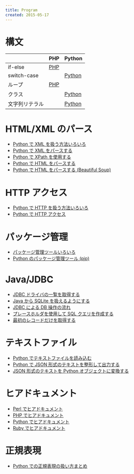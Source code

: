 ```yaml
---
title: Program
created: 2015-05-17
---
```


構文
====
|    | PHP | Python |
|----|-----|--------|
| if-else | [PHP](php-syntax-if.html) |  |
| switch-case |  | [Python](python-syntax-switch.html) |
| ループ | [PHP](php-syntax-loop.html) |  |
| クラス |  | [Python](python-syntax-class.html) |
| 文字列リテラル |  |  [Python](python-syntax-string-literal.html) |


HTML/XML のパース
====
* [Python で XML を扱う方法いろいろ](python-xml.html)
* [Python で XML をパースする](python-xml-parse.html)
* [Python で XPath を使用する](python-xml-xpath.html)
* [Python で HTML をパースする](python-html-parse.html)
* [Python で HTML をパースする (Beautiful Soup)](python-html-beautiful-soup.html)

HTTP アクセス
====
* [Python で HTTP を扱う方法いろいろ](python-http.html)
* [Python で HTTP アクセス](python-http-access.html)

パッケージ管理
====
* [パッケージ管理ツールいろいろ](common-package-management.html)
* [Python のパッケージ管理ツール (pip)](python-pip.html)

Java/JDBC
====
* [JDBC ドライバの一覧を取得する](java-jdbc-list-drivers.html)
* [Java から SQLite を扱えるようにする](java-jdbc-sqlite-driver.html)
* [JDBC による DB 操作の流れ](java-jdbc-basic-flow.html)
* [プレースホルダを使用して SQL クエリを作成する](java-jdbc-placeholder.html)
* [最初のレコードだけを取得する](java-jdbc-get-first-record.html)

テキストファイル
====
* [Python でテキストファイルを読み込む](python-read-text-file.html)
* [Python で JSON 形式のテキストを整形して出力する](python-json-pretty-print.html)
* [JSON 形式のテキストを Python オブジェクトに変換する](python-json-to-object.html)

ヒアドキュメント
====
* [Perl でヒアドキュメント](perl-here-document.html)
* [PHP でヒアドキュメント](php-here-document.html)
* [Python でヒアドキュメント](python-here-document.html)
* [Ruby でヒアドキュメント](ruby-here-document.html)

正規表現
====
* [Python での正規表現の扱い方まとめ](python-regexp.html)

